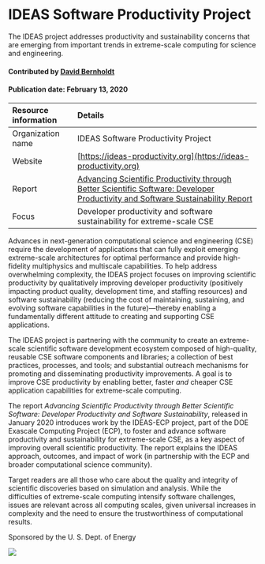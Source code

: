 # IDEAS Software Productivity Project
<!-- deck text start --> 
The IDEAS project addresses productivity and sustainability concerns that are emerging from important trends in extreme-scale computing for science and engineering.
<!-- deck text end --> 

#### Contributed by [David Bernholdt](http://github.com/bernhold)
#### Publication date: February 13, 2020

Resource information | Details 
:--- | :--- 
Organization name  | IDEAS Software Productivity Project
Website  | [https://ideas-productivity.org](https://ideas-productivity.org)
Report | [Advancing Scientific Productivity through Better Scientific Software: Developer Productivity and Software Sustainability Report](https://exascaleproject.org/better-scientific-productivity-through-better-scientific-software-the-ideas-report)
Focus | Developer productivity and software sustainability for extreme-scale CSE

Advances in next-generation computational science and engineering (CSE) require the development of applications that can fully exploit emerging extreme-scale architectures for optimal performance and provide high-fidelity multiphysics and multiscale capabilities. To help address overwhelming complexity, the IDEAS project focuses on improving scientific productivity by qualitatively improving developer productivity (positively impacting product quality, development time, and staffing resources) and software sustainability (reducing the cost of maintaining, sustaining, and evolving software capabilities in the future)—thereby enabling a fundamentally different attitude to creating and supporting CSE applications.

The IDEAS project is partnering with the community to create an extreme-scale scientific software development ecosystem composed of high-quality, reusable CSE software components and libraries; a collection of best practices, processes, and tools; and substantial outreach mechanisms for promoting and disseminating productivity improvements.  A goal is to improve CSE productivity by enabling better, faster *and* cheaper CSE application capabilities for extreme-scale computing.

The report *Advancing Scientific Productivity through Better Scientific Software: Developer Productivity and Software Sustainability*, released in January 2020 introduces work by the IDEAS-ECP project, part of the DOE Exascale Computing Project (ECP), to foster and advance software productivity and sustainability for extreme-scale CSE, as a key aspect of improving overall scientific productivity. The report explains the IDEAS approach, outcomes, and impact of work (in partnership with the ECP and broader computational science community).

Target readers are all those who care about the quality and integrity of scientific discoveries based on simulation and analysis. While the difficulties of extreme-scale computing intensify software challenges, issues are relevant across all computing scales, given universal increases in complexity and the need to ensure the trustworthiness of computational results.

Sponsored by the U. S. Dept. of Energy

<img src='https://github.com/betterscientificsoftware/images/raw/master/IDEAS_logo_small.png' class='logo' />


<!---
Publish: yes
Topics: Projects and organizations
Tags: project, organization
Level: 2
Prerequisites: defaults
Aggregate: none
--->
